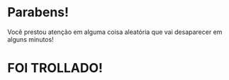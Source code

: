 # Parabens!
Você prestou atenção em alguma coisa aleatória que vai desaparecer em alguns minutos!

# FOI TROLLADO!

